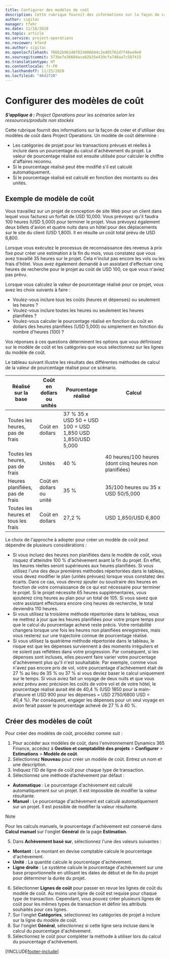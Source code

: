 ```yaml
---
title: Configurer des modèles de coût
description: Cette rubrique fournit des informations sur la façon de créer et d'utiliser des modèles de coût dans Project Operations.
author: sigitac
manager: tfehr
ms.date: 11/18/2020
ms.topic: article
ms.service: project-operations
ms.reviewer: kfend
ms.author: sigitac
ms.openlocfilehash: 786b2b9b140f82d406044c2ed05761d7f46ee9e0
ms.sourcegitcommit: 573be7e36604ace82b35e439cfa748aa7c587415
ms.translationtype: HT
ms.contentlocale: fr-FR
ms.lasthandoff: 11/25/2020
ms.locfileid: "4642720"
---
```

# <a name="set-up-cost-templates"></a>Configurer des modèles de coût

_**S’applique à :** Project Operations pour les scénarios selon les ressources/produits non stockés_


Cette rubrique fournit des informations sur la façon de créer et d'utiliser des modèles de coût dans Project Operations. Un modèle de coût détermine :

- Les catégories de projet pour les transactions prévues et réelles à inclure dans un pourcentage du calcul d'achèvement du projet. La valeur de pourcentage réalisé est ensuite utilisée pour calculer le chiffre d'affaires reconnu.
- Si le pourcentage réalisé peut être modifié s'il est calculé automatiquement.
- Si le pourcentage réalisé est calculé en fonction des montants ou des unités.

## <a name="cost-template-example"></a>Exemple de modèle de coût

Vous travaillez sur un projet de conception de site Web pour un client dans lequel vous facturez un forfait de USD 10,000. Vous prévoyez qu'il faudra 100 heures (USD 5,000) pour terminer le projet. Vous prévoyez également deux billets d'avion et quatre nuits dans un hôtel pour des déplacements sur le site du client (USD 1,800). Il en résulte un coût total prévu de USD 6,800.

Lorsque vous exécutez le processus de reconnaissance des revenus à prix fixe pour créer une estimation à la fin du mois, vous constatez que vous avez travaillé 35 heures sur le projet. Cela n'inclut pas encore les vols ou les frais d'hôtel. Vous avez également demandé à un assistant d'effectuer cinq heures de recherche pour le projet au coût de USD 100, ce que vous n'aviez pas prévu.

Lorsque vous calculez la valeur de pourcentage réalisé pour ce projet, vous avez les choix suivants à faire :

- Voulez-vous inclure tous les coûts (heures et dépenses) ou seulement les heures ?
- Voulez-vous inclure toutes les heures ou seulement les heures planifiées ?
- Voulez-vous calculer le pourcentage réalisé en fonction du coût en dollars des heures planifiées (USD 5,000) ou simplement en fonction du nombre d'heures (100) ?

Vos réponses à ces questions déterminent les options que vous définissez sur le modèle de coût et les catégories que vous sélectionnez sur les lignes du modèle de coût.

Le tableau suivant illustre les résultats des différentes méthodes de calcul de la valeur de pourcentage réalisé pour ce scénario.

| Réalisé sur la base | Coût en dollars ou unités | Pourcentage réalisé | Calcul |
| --- | --- | --- | --- |
| Toutes les heures, pas de frais | Coût en dollars | 37 % 35 x USD 50 + USD 100 = USD 1,850 USD 1,850/USD 5,000 |
| Toutes les heures, pas de frais | Unités | 40 % | 40 heures/100 heures (dont cinq heures non planifiées) |
| Heures planifiées, pas de frais | Coût en dollars ou unité | 35 % | 35/100 heures ou 35 x USD 50/5,000 |
| Toutes les heures et tous les frais | Coût en dollars | 27,2 % | USD 1,850/USD 6,800 |

Le choix de l'approche à adopter pour créer un modèle de coût peut dépendre de plusieurs considérations :

- Si vous incluez des heures non planifiées dans le modèle de coût, vous risquez d'atteindre 100 % d'achèvement avant la fin du projet. En effet, les heures réelles seront supérieures aux heures planifiées. Si vous utilisez l'une des deux premières méthodes répertoriées dans le tableau, vous devez modifier le plan (unités prévues) lorsque vous constatez des écarts. Dans ce cas, vous devrez ajouter ou soustraire des heures en fonction de votre connaissance de ce qui est nécessaire pour terminer le projet. Si le projet nécessite 65 heures supplémentaires, vous ajouterez cinq heures au plan pour un total de 105. Si vous savez que votre assistant effectuera encore cinq heures de recherche, le total deviendra 110 heures.
- Si vous utilisez la troisième méthode répertoriée dans le tableau, vous ne mettrez à jour que les heures planifiées pour votre propre temps pour que le calcul du pourcentage achevé reste précis. Votre rentabilité changera lorsque une fois les heures non planifiées enregistrées, mais vous resterez sur une trajectoire connue de pourcentage réalisé.
- Si vous utilisez la quatrième méthode répertoriée dans le tableau, le risque est que les dépenses surviennent à des moments irréguliers et ne soient pas reflétées dans votre progression. Par conséquent, si les dépenses sont incluses, elles peuvent faire varier votre pourcentage d'achèvement plus qu'il n'est souhaitable. Par exemple, comme vous n'avez pas encore pris de vol, votre pourcentage d'achèvement était de 27 % au lieu de 35 % ou 37 % si vous deviez baser le calcul uniquement sur le temps. Si vous aviez fait un voyage de deux nuits et que vous aviez prévu avec précision les coûts de votre vol et de votre hôtel, le pourcentage réalisé aurait été de 40,4 % (USD 1850 pour la main-d'œuvre et USD 900 pour les dépenses = USD 2750/6800 USD = 40,4 %). Par conséquent, engager les dépenses pour un seul voyage en avion ferait passer le pourcentage achevé de 27 % à 40 %.

## <a name="create-cost-templates"></a>Créer des modèles de coût
Pour créer des modèles de coût, procédez comme suit :

1. Pour accéder aux modèles de coût, dans l'environnement Dynamics 365 Finance, accédez à **Gestion et comptabilité des projets** > **Configurer** > **Estimations** > **Modèle de coût**.
2. Sélectionnez **Nouveau** pour créer un modèle de coût. Entrez un nom et une description.
3. Indiquez l'ID de ligne de coût pour chaque type de transaction.
4. Sélectionnez une méthode d’achèvement par défaut :

  - **Automatique** : Le pourcentage d'achèvement est calculé automatiquement sur un projet. Il est impossible de modifier la valeur résultante.
  - **Manuel** : Le pourcentage d'achèvement est calculé automatiquement sur un projet. Il est possible de modifier la valeur résultante.

  > [!NOTE]
  > Pour les calculs manuels, le pourcentage d'achèvement est conservé dans **Calcul manuel** sur l'onglet **Général** de la page **Estimation**.

5. Dans **Achèvement basé sur**, sélectionnez l'une des valeurs suivantes :

  - **Montant** : Le montant en devise comptable calcule le pourcentage d'achèvement.
  - **Unité** : La quantité calcule le pourcentage d'achèvement.
  - **Ligne droite** : Le système calcule le pourcentage d'achèvement sur une base proportionnelle en utilisant les dates de début et de fin du projet pour déterminer la durée du projet.

6. Sélectionner **Lignes de coût** pour passer en revue les lignes de coût du modèle de coût. Au moins une ligne de coût est requise pour chaque type de transaction. Cependant, vous pouvez créer plusieurs lignes de coût pour les mêmes types de transaction et définir les attributs souhaités pour ces lignes.
7. Sur l'onglet **Catégories**, sélectionnez les catégories de projet à inclure sur la ligne du modèle de coût.
8. Sur l'onglet **Général**, sélectionnez si cette ligne sera incluse dans le calcul du pourcentage d'achèvement.
9. Sélectionnez le coût pour compléter la méthode à utiliser lors du calcul du pourcentage d'achèvement.


[!INCLUDE[footer-include](../includes/footer-banner.md)]